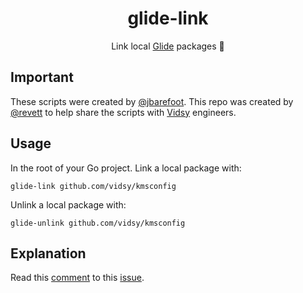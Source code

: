 <h1 align="center">
  glide-link
</h1>

<p align="center">
  Link local <a href="https://github.com/Masterminds/glide" target="_blank">Glide</a> packages 🎉
</p>

## Important

These scripts were created by [@jbarefoot](https://github.com/jbarefoot). This repo was created by [@revett](https://github.com/revett) to help share the scripts with [Vidsy](http://vidsy.co/) engineers.

## Usage

In the root of your Go project. Link a local package with:

```
glide-link github.com/vidsy/kmsconfig
```

Unlink a local package with:

```
glide-unlink github.com/vidsy/kmsconfig
```

## Explanation

Read this [comment](https://github.com/Masterminds/glide/issues/548#issuecomment-257388512) to this [issue](https://github.com/Masterminds/glide/issues/548).
